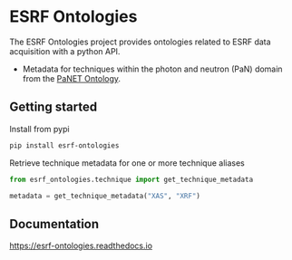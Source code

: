 # ESRF Ontologies

The ESRF Ontologies project provides ontologies related to ESRF data acquisition with a python API.

* Metadata for techniques within the photon and neutron (PaN) domain from the [PaNET Ontology](https://doi.org/10.5281/zenodo.4806026).

## Getting started

Install from pypi

```bash
pip install esrf-ontologies
```

Retrieve technique metadata for one or more technique aliases

```python
from esrf_ontologies.technique import get_technique_metadata

metadata = get_technique_metadata("XAS", "XRF")
```

## Documentation

https://esrf-ontologies.readthedocs.io
